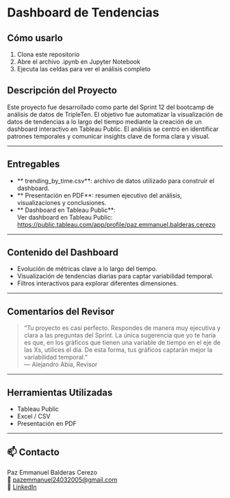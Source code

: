 # Dashboard de Tendencias

## Cómo usarlo
1. Clona este repositorio
2. Abre el archivo .ipynb en Jupyter Notebook
3. Ejecuta las celdas para ver el análisis completo

## Descripción del Proyecto

Este proyecto fue desarrollado como parte del Sprint 12 del bootcamp de análisis de datos de TripleTen. El objetivo fue automatizar la visualización de datos de tendencias a lo largo del tiempo mediante la creación de un dashboard interactivo en Tableau Public. El análisis se centró en identificar patrones temporales y comunicar insights clave de forma clara y visual.

---

## Entregables

- ** trending_by_time.csv**: archivo de datos utilizado para construir el dashboard.
- ** Presentación en PDF**: resumen ejecutivo del análisis, visualizaciones y conclusiones.
- ** Dashboard en Tableau Public**:  
  Ver dashboard en Tableau Public: https://public.tableau.com/app/profile/paz.emmanuel.balderas.cerezo

---

## Contenido del Dashboard

- Evolución de métricas clave a lo largo del tiempo.
- Visualización de tendencias diarias para captar variabilidad temporal.
- Filtros interactivos para explorar diferentes dimensiones.

---

## Comentarios del Revisor

> “Tu proyecto es casi perfecto. Respondes de manera muy ejecutiva y clara a las preguntas del Sprint. La única sugerencia que yo te haría es que, en los gráficos que tienen una variable de tiempo en el eje de las Xs, utilices el día. De esta forma, tus gráficos captarán mejor la variabilidad temporal.”  
> — Alejandro Abia, Revisor

---

## Herramientas Utilizadas

- Tableau Public  
- Excel / CSV  
- Presentación en PDF

---

## 📫 Contacto

Paz Emmanuel Balderas Cerezo  
📧 pazemmanuel24032005@gmail.com  
🔗 [LinkedIn](https://www.linkedin.com/in/paz-emmanuel-balderas-cerezo-dataanalyst)
